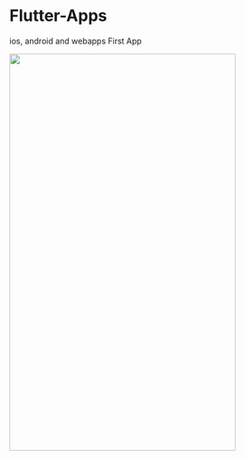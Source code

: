 # Flutter-Apps
ios, android and webapps
First App


<img src="https://raw.githubusercontent.com/alphoenixbiz/Flutter-Apps/First-app/Screenshot_1569164759.png" width="400" height="700">


